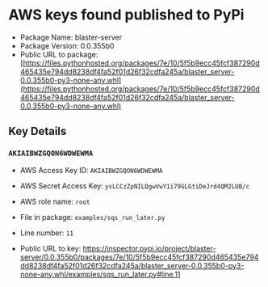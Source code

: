 # AWS keys found published to PyPi

* Package Name: blaster-server
* Package Version: 0.0.355b0
* Public URL to package: [https://files.pythonhosted.org/packages/7e/10/5f5b9ecc45fcf387290d465435e794dd8238df4fa52f01d26f32cdfa245a/blaster_server-0.0.355b0-py3-none-any.whl](https://files.pythonhosted.org/packages/7e/10/5f5b9ecc45fcf387290d465435e794dd8238df4fa52f01d26f32cdfa245a/blaster_server-0.0.355b0-py3-none-any.whl)

## Key Details

### `AKIAIBWZGQON6WDWEWMA`

* AWS Access Key ID: `AKIAIBWZGQON6WDWEWMA`
* AWS Secret Access Key: `ysLCCzZpNILQgwVwY1i79GLGtiDeJrd4QM2LUB/c` 
* AWS role name: `root`
* File in package: `examples/sqs_run_later.py`
* Line number: `11`

* Public URL to key: https://inspector.pypi.io/project/blaster-server/0.0.355b0/packages/7e/10/5f5b9ecc45fcf387290d465435e794dd8238df4fa52f01d26f32cdfa245a/blaster_server-0.0.355b0-py3-none-any.whl/examples/sqs_run_later.py#line.11


